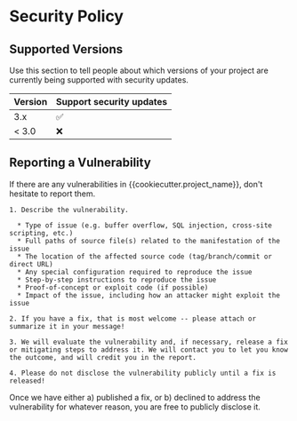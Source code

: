 # Security Policy

## Supported Versions

Use this section to tell people about which versions of your project are
currently being supported with security updates.

| Version | Support security updates |
| ------- | ------------------------ |
| 3.x     | :white_check_mark:       |
| < 3.0   | :x:                      |

## Reporting a Vulnerability

If there are any vulnerabilities in {{cookiecutter.project_name}}, don't hesitate to report them.

    1. Describe the vulnerability.

      * Type of issue (e.g. buffer overflow, SQL injection, cross-site scripting, etc.)
      * Full paths of source file(s) related to the manifestation of the issue
      * The location of the affected source code (tag/branch/commit or direct URL)
      * Any special configuration required to reproduce the issue
      * Step-by-step instructions to reproduce the issue
      * Proof-of-concept or exploit code (if possible)
      * Impact of the issue, including how an attacker might exploit the issue

    2. If you have a fix, that is most welcome -- please attach or summarize it in your message!

    3. We will evaluate the vulnerability and, if necessary, release a fix or mitigating steps to address it. We will contact you to let you know the outcome, and will credit you in the report.

    4. Please do not disclose the vulnerability publicly until a fix is released!

Once we have either a) published a fix, or b) declined to address the vulnerability for whatever reason, you are free to publicly disclose it.

